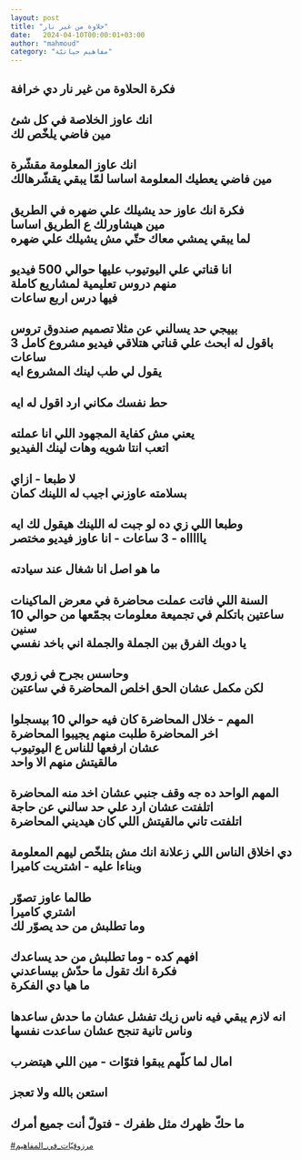 ```yaml
---
layout: post
title: "حلاوة من غير نار"
date:   2024-04-10T00:00:01+03:00
author: "mahmoud"
category: "مفاهيم حياتيّة"
---
```



فكرة الحلاوة من غير نار دي خرافة  
-  
انك عاوز الخلاصة في كل شئ  
مين فاضي يلخّص لك  
-  
انك عاوز المعلومة مقشّرة  
مين فاضي يعطيك المعلومة اساسا لمّا يبقي يقشّرهالك  
-  
فكرة انك عاوز حد يشيلك علي ضهره في الطريق  
مين هيشاورلك ع الطريق اساسا  
لما يبقي يمشي معاك حتّي مش يشيلك علي ضهره  
-  
انا قناتي علي اليوتيوب عليها حوالي 500 فيديو  
منهم دروس تعليمية لمشاريع كاملة  
فيها درس اربع ساعات  
-  
بييجي حد يسالني عن مثلا تصميم صندوق تروس  
باقول له ابحث علي قناتي هتلاقي فيديو مشروع كامل 3
ساعات  
يقول لي طب لينك المشروع ايه  
-  
حط نفسك مكاني ارد اقول له ايه  
-  
يعني مش كفاية المجهود اللي انا عملته  
اتعب انتا شويه وهات لينك الفيديو  
-  
لا طبعا - ازاي  
بسلامته عاوزني اجيب له اللينك كمان  
-  
وطبعا اللي زي ده لو جبت له اللينك هيقول لك ايه  
ياااااه - 3 ساعات - انا عاوز فيديو مختصر  
-  
ما هو اصل انا شغال عند سيادته  
-  
السنة اللي فاتت عملت محاضرة في معرض الماكينات  
ساعتين باتكلم في تجميعة معلومات بجمّعها من حوالي 10
سنين  
يا دوبك الفرق بين الجملة والجملة اني باخد نفسي  
-  
وحاسس بجرح في زوري  
لكن مكمل عشان الحق اخلص المحاضرة في ساعتين  
-  
المهم - خلال المحاضرة كان فيه حوالي 10 بيسجلوا  
اخر المحاضرة طلبت منهم يجيبوا المحاضرة  
عشان ارفعها للناس ع اليوتيوب  
مالقيتش منهم الا واحد  
-  
المهم الواحد ده جه وقف جنبي عشان اخد منه
المحاضرة  
اتلفتت عشان ارد علي حد سالني عن حاجة  
اتلفتت تاني مالقيتش اللي كان هيديني المحاضرة  
-  
دي اخلاق الناس اللي زعلانة انك مش بتلخّص ليهم
المعلومة  
وبناءا عليه - اشتريت كاميرا  
-  
طالما عاوز تصوّر  
اشتري كاميرا  
وما تطلبش من حد يصوّر لك  
-  
افهم كده - وما تطلبش من حد يساعدك  
فكرة انك تقول ما حدّش بيساعدني  
ما هيا دي الفكرة  
-  
انه لازم يبقي فيه ناس زيك تفشل عشان ما حدش
ساعدها  
وناس تانية تنجح عشان ساعدت نفسها  
-  
امال لما كلّهم يبقوا فتوّات - مين اللي هيتضرب  
-  
استعن بالله ولا تعجز  
-  
ما حكّ ظهرك مثل ظفرك - فتولّ أنت جميع أمرك  
-  
[<u>\#مرزوقيّات\_في\_المفاهيم</u>](https://www.facebook.com/hashtag/مرزوقيّات_في_المفاهيم?source=feed_text)
